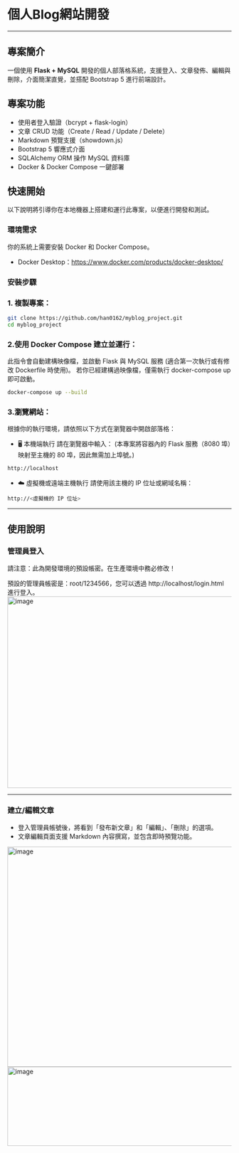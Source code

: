 # 個人Blog網站開發

---

## 專案簡介

一個使用 **Flask + MySQL** 開發的個人部落格系統，支援登入、文章發佈、編輯與刪除，介面簡潔直覺，並搭配 Bootstrap 5 進行前端設計。

## 專案功能

- 使用者登入驗證（bcrypt + flask-login）
- 文章 CRUD 功能（Create / Read / Update / Delete）
- Markdown 預覽支援（showdown.js）
- Bootstrap 5 響應式介面
- SQLAlchemy ORM 操作 MySQL 資料庫
- Docker & Docker Compose 一鍵部署

## 快速開始
以下說明將引導你在本地機器上搭建和運行此專案，以便進行開發和測試。

### 環境需求
你的系統上需要安裝 Docker 和 Docker Compose。

- Docker Desktop：https://www.docker.com/products/docker-desktop/

### 安裝步驟
### 1. 複製專案：
```bash
git clone https://github.com/han0162/myblog_project.git
cd myblog_project
```

### 2.使用 Docker Compose 建立並運行：
此指令會自動建構映像檔，並啟動 Flask 與 MySQL 服務 (適合第一次執行或有修改 Dockerfile 時使用)。
若你已經建構過映像檔，僅需執行 docker-compose up 即可啟動。
```bash
docker-compose up --build
```


### 3.瀏覽網站：
根據你的執行環境，請依照以下方式在瀏覽器中開啟部落格：

- 🖥️ 本機端執行
請在瀏覽器中輸入：
(本專案將容器內的 Flask 服務（8080 埠）映射至主機的 80 埠，因此無需加上埠號。)
```bash
http://localhost
```

- ☁️ 虛擬機或遠端主機執行
請使用該主機的 IP 位址或網域名稱：
```bash
http://<虛擬機的 IP 位址>
```


---

## 使用說明
### 管理員登入
請注意：此為開發環境的預設帳密。在生產環境中務必修改！

預設的管理員帳密是：root/1234566，您可以透過 http://localhost/login.html 進行登入。
<img width="934" height="431" alt="image" src="https://github.com/user-attachments/assets/c8d1e988-c56d-49a3-9071-46b9ca8d2b53" />

---

### 建立/編輯文章

- 登入管理員帳號後，將看到「發布新文章」和「編輯」、「刪除」的選項。
- 文章編輯頁面支援 Markdown 內容撰寫，並包含即時預覽功能。
<img width="946" height="495" alt="image" src="https://github.com/user-attachments/assets/99be5c72-495d-4511-8ead-d88b7f495b6a" />
<img width="929" height="178" alt="image" src="https://github.com/user-attachments/assets/cb79a94a-2556-4ac7-89f7-afe5076548af" />



